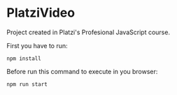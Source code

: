 # PlatziVideo

Project created in Platzi's Profesional JavaScript course.

First you have to run:
```
npm install
```

Before run this command to execute in you browser:
```
npm run start
```